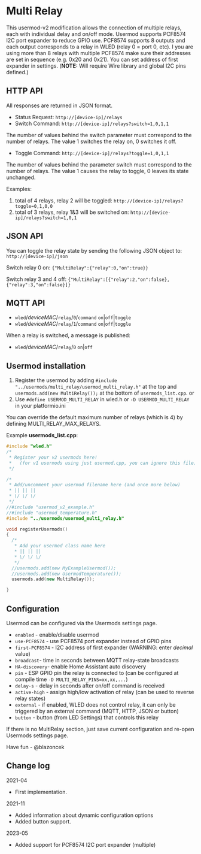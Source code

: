 # Multi Relay

This usermod-v2 modification allows the connection of multiple relays, each with individual delay and on/off mode.
Usermod supports PCF8574 I2C port expander to reduce GPIO use.
PCF8574 supports 8 outputs and each output corresponds to a relay in WLED (relay 0 = port 0, etc). I you are using more than 8 relays with multiple PCF8574 make sure their addresses are set in sequence (e.g. 0x20 and 0x21). You can set address of first expander in settings.
(**NOTE:** Will require Wire library and global I2C pins defined.)

## HTTP API
All responses are returned in JSON format. 

* Status Request: `http://[device-ip]/relays`
* Switch Command: `http://[device-ip]/relays?switch=1,0,1,1`

The number of values behind the switch parameter must correspond to the number of relays. The value 1 switches the relay on, 0 switches it off. 

* Toggle Command: `http://[device-ip]/relays?toggle=1,0,1,1`

The number of values behind the parameter switch must correspond to the number of relays. The value 1 causes the relay to toggle, 0 leaves its state unchanged.

Examples:
1. total of 4 relays, relay 2 will be toggled: `http://[device-ip]/relays?toggle=0,1,0,0`
2. total of 3 relays, relay 1&3 will be switched on: `http://[device-ip]/relays?switch=1,0,1`

## JSON API
You can toggle the relay state by sending the following JSON object to: `http://[device-ip]/json`

Switch relay 0 on: `{"MultiRelay":{"relay":0,"on":true}}`

Switch relay 3 and 4 off: `{"MultiRelay":[{"relay":2,"on":false},{"relay":3,"on":false}]}`


## MQTT API

* `wled`/_deviceMAC_/`relay`/`0`/`command` `on`|`off`|`toggle`
* `wled`/_deviceMAC_/`relay`/`1`/`command` `on`|`off`|`toggle`

When a relay is switched, a message is published:

* `wled`/_deviceMAC_/`relay`/`0` `on`|`off`


## Usermod installation

1. Register the usermod by adding `#include "../usermods/multi_relay/usermod_multi_relay.h"` at the top and `usermods.add(new MultiRelay());` at the bottom of `usermods_list.cpp`.
or
2. Use `#define USERMOD_MULTI_RELAY` in wled.h or `-D USERMOD_MULTI_RELAY` in your platformio.ini

You can override the default maximum number of relays (which is 4) by defining MULTI_RELAY_MAX_RELAYS.

Example **usermods_list.cpp**:

```cpp
#include "wled.h"
/*
 * Register your v2 usermods here!
 *   (for v1 usermods using just usermod.cpp, you can ignore this file)
 */

/*
 * Add/uncomment your usermod filename here (and once more below)
 * || || ||
 * \/ \/ \/
 */
//#include "usermod_v2_example.h"
//#include "usermod_temperature.h"
#include "../usermods/usermod_multi_relay.h"

void registerUsermods()
{
  /*
   * Add your usermod class name here
   * || || ||
   * \/ \/ \/
   */
  //usermods.add(new MyExampleUsermod());
  //usermods.add(new UsermodTemperature());
  usermods.add(new MultiRelay());

}
```

## Configuration

Usermod can be configured via the Usermods settings page.

* `enabled` - enable/disable usermod
* `use-PCF8574` - use PCF8574 port expander instead of GPIO pins
* `first-PCF8574` - I2C address of first expander (WARNING: enter *decimal* value)
* `broadcast`- time in seconds between MQTT relay-state broadcasts
* `HA-discovery`- enable Home Assistant auto discovery
* `pin` - ESP GPIO pin the relay is connected to (can be configured at compile time `-D MULTI_RELAY_PINS=xx,xx,...`)
* `delay-s` - delay in seconds after on/off command is received
* `active-high` - assign high/low activation of relay (can be used to reverse relay states)
* `external` - if enabled, WLED does not control relay, it can only be triggered by an external command (MQTT, HTTP, JSON or button)
* `button` - button (from LED Settings) that controls this relay

If there is no MultiRelay section, just save current configuration and re-open Usermods settings page. 

Have fun - @blazoncek

## Change log
2021-04
* First implementation.

2021-11
* Added information about dynamic configuration options
* Added button support.

2023-05
* Added support for PCF8574 I2C port expander (multiple)
